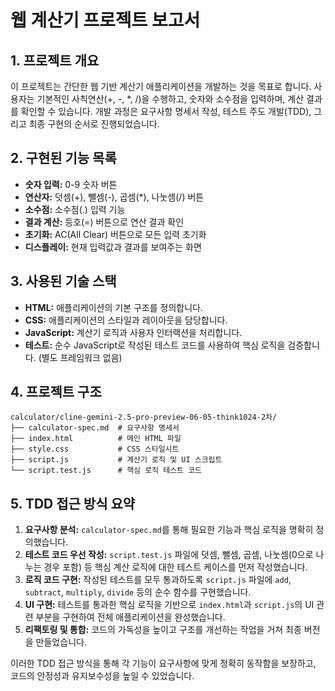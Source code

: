 # 웹 계산기 프로젝트 보고서

## 1. 프로젝트 개요
이 프로젝트는 간단한 웹 기반 계산기 애플리케이션을 개발하는 것을 목표로 합니다. 사용자는 기본적인 사칙연산(+, -, *, /)을 수행하고, 숫자와 소수점을 입력하며, 계산 결과를 확인할 수 있습니다. 개발 과정은 요구사항 명세서 작성, 테스트 주도 개발(TDD), 그리고 최종 구현의 순서로 진행되었습니다.

## 2. 구현된 기능 목록
- **숫자 입력:** 0-9 숫자 버튼
- **연산자:** 덧셈(+), 뺄셈(-), 곱셈(*), 나눗셈(/) 버튼
- **소수점:** 소수점(.) 입력 기능
- **결과 계산:** 등호(=) 버튼으로 연산 결과 확인
- **초기화:** AC(All Clear) 버튼으로 모든 입력 초기화
- **디스플레이:** 현재 입력값과 결과를 보여주는 화면

## 3. 사용된 기술 스택
- **HTML:** 애플리케이션의 기본 구조를 정의합니다.
- **CSS:** 애플리케이션의 스타일과 레이아웃을 담당합니다.
- **JavaScript:** 계산기 로직과 사용자 인터랙션을 처리합니다.
- **테스트:** 순수 JavaScript로 작성된 테스트 코드를 사용하여 핵심 로직을 검증합니다. (별도 프레임워크 없음)

## 4. 프로젝트 구조
```
calculator/cline-gemini-2.5-pro-preview-06-05-think1024-2차/
├── calculator-spec.md  # 요구사항 명세서
├── index.html          # 메인 HTML 파일
├── style.css           # CSS 스타일시트
├── script.js           # 계산기 로직 및 UI 스크립트
└── script.test.js      # 핵심 로직 테스트 코드
```

## 5. TDD 접근 방식 요약
1.  **요구사항 분석:** `calculator-spec.md`를 통해 필요한 기능과 핵심 로직을 명확히 정의했습니다.
2.  **테스트 코드 우선 작성:** `script.test.js` 파일에 덧셈, 뺄셈, 곱셈, 나눗셈(0으로 나누는 경우 포함) 등 핵심 계산 로직에 대한 테스트 케이스를 먼저 작성했습니다.
3.  **로직 코드 구현:** 작성된 테스트를 모두 통과하도록 `script.js` 파일에 `add`, `subtract`, `multiply`, `divide` 등의 순수 함수를 구현했습니다.
4.  **UI 구현:** 테스트를 통과한 핵심 로직을 기반으로 `index.html`과 `script.js`의 UI 관련 부분을 구현하여 전체 애플리케이션을 완성했습니다.
5.  **리팩토링 및 통합:** 코드의 가독성을 높이고 구조를 개선하는 작업을 거쳐 최종 버전을 만들었습니다.

이러한 TDD 접근 방식을 통해 각 기능이 요구사항에 맞게 정확히 동작함을 보장하고, 코드의 안정성과 유지보수성을 높일 수 있었습니다.
